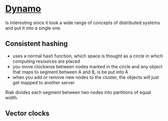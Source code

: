 # [Dynamo](http://nosqltapes.com/video/understanding-dynamo-with-andy-gross)

Is interesting since it took a wide range of concepts of distributed systems and put it into a single one.

## Consistent hashing
- uses a normal hash function, which space is thought as a circle in which computing resources are placed
- you move clockwise between nodes marked in the circle and any object that maps to segment between A and B, is be put into A
- when you add or remove new nodes to the cluster, the objects will just get mapped to another server

Riak divides each segment between two nodes into partitions of equal width. 

## Vector clocks
